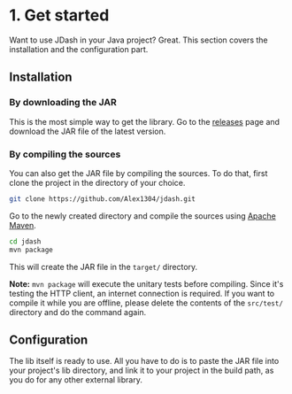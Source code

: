 # 1. Get started

Want to use JDash in your Java project? Great. This section covers the installation and the configuration part.

## Installation

### By downloading the JAR

This is the most simple way to get the library. Go to the [releases](https://github.com/Alex1304/jdash/releases) page and download the JAR file of the latest version.

### By compiling the sources

You can also get the JAR file by compiling the sources. To do that, first clone the project in the directory of your choice.

```sh
git clone https://github.com/Alex1304/jdash.git
```

Go to the newly created directory and compile the sources using [Apache Maven](https://maven.apache.org).


```sh
cd jdash
mvn package
```

This will create the JAR file in the `target/` directory.

**Note:** `mvn package` will execute the unitary tests before compiling. Since it's testing the HTTP client, an internet connection is required. If you want to compile it while you are offline, please delete the contents of the `src/test/` directory and do the command again.

## Configuration

The lib itself is ready to use. All you have to do is to paste the JAR file into your project's lib directory, and link it to your project in the build path, as you do for any other external library.
